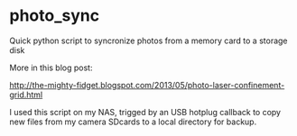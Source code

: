 photo_sync
==========

Quick python script to syncronize photos from a memory card to a storage disk

More in this blog post:

http://the-mighty-fidget.blogspot.com/2013/05/photo-laser-confinement-grid.html

I used this script on my NAS, trigged by an USB hotplug callback to copy new files from my camera SDcards to a local directory for backup.

